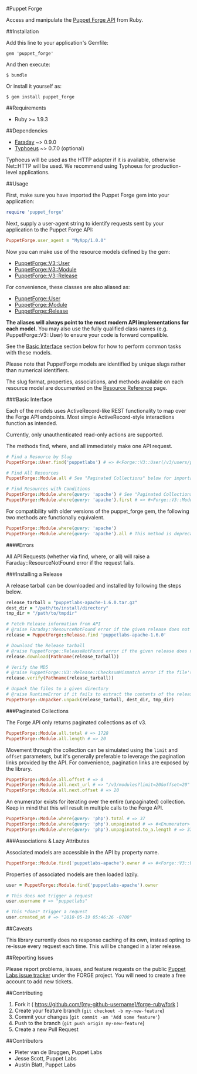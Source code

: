 #Puppet Forge

Access and manipulate the [Puppet Forge API](https://forgeapi.puppetlabs.com)
from Ruby.

##Installation

Add this line to your application's Gemfile:

    gem 'puppet_forge'

And then execute:

    $ bundle

Or install it yourself as:

    $ gem install puppet_forge

##Requirements

* Ruby >= 1.9.3

##Dependencies

* [Faraday]() ~> 0.9.0
* [Typhoeus](https://github.com/typhoeus/typhoeus) ~> 0.7.0 (optional)

Typhoeus will be used as the HTTP adapter if it is available, otherwise
Net::HTTP will be used. We recommend using Typhoeus for production-level
applications.

##Usage

First, make sure you have imported the Puppet Forge gem into your application:

``` ruby
require 'puppet_forge'
```

Next, supply a user-agent string to identify requests sent by your application
to the Puppet Forge API:

``` ruby
PuppetForge.user_agent = "MyApp/1.0.0"
```

Now you can make use of the resource models defined by the gem:

* [PuppetForge::V3::User][user_ref]
* [PuppetForge::V3::Module][module_ref]
* [PuppetForge::V3::Release][release_ref]

For convenience, these classes are also aliased as:

* [PuppetForge::User][user_ref]
* [PuppetForge::Module][module_ref]
* [PuppetForge::Release][release_ref]

[user_ref]: https://github.com/puppetlabs/forge-ruby/wiki/Resource-Reference#puppetforgeuser
[module_ref]: https://github.com/puppetlabs/forge-ruby/wiki/Resource-Reference#puppetforgemodule
[release_ref]: https://github.com/puppetlabs/forge-ruby/wiki/Resource-Reference#puppetforgerelease

__The aliases will always point to the most modern API implementations for each
model.__ You may also use the fully qualified class names
(e.g. PuppetForge::V3::User) to ensure your code is forward compatible.

See the [Basic Interface](#basic-interface) section below for how to perform
common tasks with these models.

Please note that PuppetForge models are identified by unique slugs rather
than numerical identifiers.

The slug format, properties, associations, and methods available on each
resource model are documented on the [Resource Reference][resource_ref] page.

[resource_ref]: https://github.com/puppetlabs/forge-ruby/wiki/Resource-Reference

###Basic Interface

Each of the models uses ActiveRecord-like REST functionality to map over the Forge API endpoints.
Most simple ActiveRecord-style interactions function as intended.

Currently, only unauthenticated read-only actions are supported.

The methods find, where, and all immediately make one API request.

``` ruby
# Find a Resource by Slug
PuppetForge::User.find('puppetlabs') # => #<Forge::V3::User(/v3/users/puppetlabs)>

# Find All Resources
PuppetForge::Module.all # See "Paginated Collections" below for important info about enumerating resource sets.

# Find Resources with Conditions
PuppetForge::Module.where(query: 'apache') # See "Paginated Collections" below for important info about enumerating resource sets.
PuppetForge::Module.where(query: 'apache').first # => #<Forge::V3::Module(/v3/modules/puppetlabs-apache)>
```

For compatibility with older versions of the puppet_forge gem, the following two methods are functionally equivalent.

``` ruby
PuppetForge::Module.where(query: 'apache')
PuppetForge::Module.where(query: 'apache').all # This method is deprecated and not recommended
```

####Errors

All API Requests (whether via find, where, or all) will raise a Faraday::ResourceNotFound error if the request fails.


###Installing a Release

A release tarball can be downloaded and installed by following the steps below.

``` ruby
release_tarball = "puppetlabs-apache-1.6.0.tar.gz"
dest_dir = "/path/to/install/directory"
tmp_dir = "/path/to/tmpdir"

# Fetch Release information from API
# @raise Faraday::ResourceNotFound error if the given release does not exist
release = PuppetForge::Release.find 'puppetlabs-apache-1.6.0'

# Download the Release tarball
# @raise PuppetForge::ReleaseNotFound error if the given release does not exist
release.download(Pathname(release_tarball))

# Verify the MD5
# @raise PuppetForge::V3::Release::ChecksumMismatch error if the file's md5 does not match the API information
release.verify(Pathname(release_tarball))

# Unpack the files to a given directory
# @raise RuntimeError if it fails to extract the contents of the release tarball
PuppetForge::Unpacker.unpack(release_tarball, dest_dir, tmp_dir)
```


###Paginated Collections

The Forge API only returns paginated collections as of v3.

``` ruby
PuppetForge::Module.all.total # => 1728
PuppetForge::Module.all.length # => 20
```

Movement through the collection can be simulated using the `limit` and `offset`
parameters, but it's generally preferable to leverage the pagination links
provided by the API. For convenience, pagination links are exposed by the
library.

``` ruby
PuppetForge::Module.all.offset # => 0
PuppetForge::Module.all.next_url # => "/v3/modules?limit=20&offset=20"
PuppetForge::Module.all.next.offset # => 20
```

An enumerator exists for iterating over the entire (unpaginated) collection.
Keep in mind that this will result in multiple calls to the Forge API.

``` ruby
PuppetForge::Module.where(query: 'php').total # => 37
PuppetForge::Module.where(query: 'php').unpaginated # => #<Enumerator>
PuppetForge::Module.where(query: 'php').unpaginated.to_a.length # => 37
```

###Associations & Lazy Attributes

Associated models are accessible in the API by property name.

``` ruby
PuppetForge::Module.find('puppetlabs-apache').owner # => #<Forge::V3::User(/v3/users/puppetlabs)>
```

Properties of associated models are then loaded lazily.

``` ruby
user = PuppetForge::Module.find('puppetlabs-apache').owner

# This does not trigger a request
user.username # => "puppetlabs"

# This *does* trigger a request
user.created_at # => "2010-05-19 05:46:26 -0700"
```

##Caveats

This library currently does no response caching of its own, instead opting to
re-issue every request each time. This will be changed in a later release.

##Reporting Issues

Please report problems, issues, and feature requests on the public
[Puppet Labs issue tracker][issues] under the FORGE project. You will need
to create a free account to add new tickets.

[issues]: https://tickets.puppetlabs.com/browse/FORGE

##Contributing

1. Fork it ( https://github.com/[my-github-username]/forge-ruby/fork )
2. Create your feature branch (`git checkout -b my-new-feature`)
3. Commit your changes (`git commit -am 'Add some feature'`)
4. Push to the branch (`git push origin my-new-feature`)
5. Create a new Pull Request

##Contributors

* Pieter van de Bruggen, Puppet Labs
* Jesse Scott, Puppet Labs
* Austin Blatt, Puppet Labs
